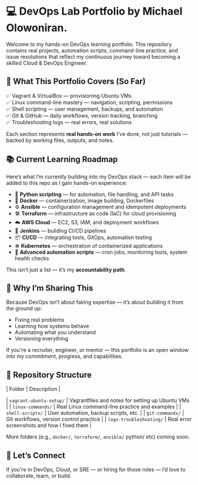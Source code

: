 # 💻 DevOps Lab Portfolio by Michael Olowoniran.

Welcome to my hands-on DevOps learning portfolio. This repository contains real projects, automation scripts, command-line practice, and issue resolutions that reflect my continuous journey toward becoming a skilled Cloud & DevOps Engineer.

## 🚀 What This Portfolio Covers (So Far)

✅ Vagrant & VirtualBox — provisioning Ubuntu VMs  
✅ Linux command-line mastery — navigation, scripting, permissions  
✅ Shell scripting — user management, backups, and automation  
✅ Git & GitHub — daily workflows, version tracking, branching  
✅ Troubleshooting logs — real errors, real solutions  

Each section represents **real hands-on work** I’ve done, not just tutorials — backed by working files, outputs, and notes.

## 📚 Current Learning Roadmap

Here’s what I’m currently building into my DevOps stack — each item will be added to this repo as I gain hands-on experience:

- 🐍 **Python scripting** — for automation, file handling, and API tasks  
- 🐳 **Docker** — containerization, image building, Dockerfiles  
- ⚙️ **Ansible** — configuration management and idempotent deployments  
- 🛠 **Terraform** — infrastructure as code (IaC) for cloud provisioning  
- ☁️ **AWS Cloud** — EC2, S3, IAM, and deployment workflows  
- 🔧 **Jenkins** — building CI/CD pipelines  
- 📦 **CI/CD** — integrating tools, GitOps, automation testing  
- ☸️ **Kubernetes** — orchestration of containerized applications  
- 📜 **Advanced automation scripts** — cron jobs, monitoring tools, system health checks  

This isn’t just a list — it’s my **accountability path**.

## 🧠 Why I’m Sharing This

Because DevOps isn’t about faking expertise — it’s about building it from the ground up:
- Fixing real problems
- Learning how systems behave
- Automating what you understand
- Versioning everything

If you're a recruiter, engineer, or mentor — this portfolio is an open window into my commitment, progress, and capabilities.


## 📁 Repository Structure

| Folder | Description |

| `vagrant-ubuntu-setup/` | Vagrantfiles and notes for setting up Ubuntu VMs |
| `linux-commands/` | Real Linux command-line practice and examples |
| `shell-scripts/` | User automation, backup scripts, etc. |
| `git-commands/` | Git workflows, version control practice |
| `logs-troubleshooting/` | Real error screenshots and how I fixed them |

More folders (e.g., `docker/`, `terraform/`, `ansible/` python/  etc) coming soon.

## 🔗 Let’s Connect

If you're in DevOps, Cloud, or SRE — or hiring for those roles — I’d love to collaborate, learn, or build.



